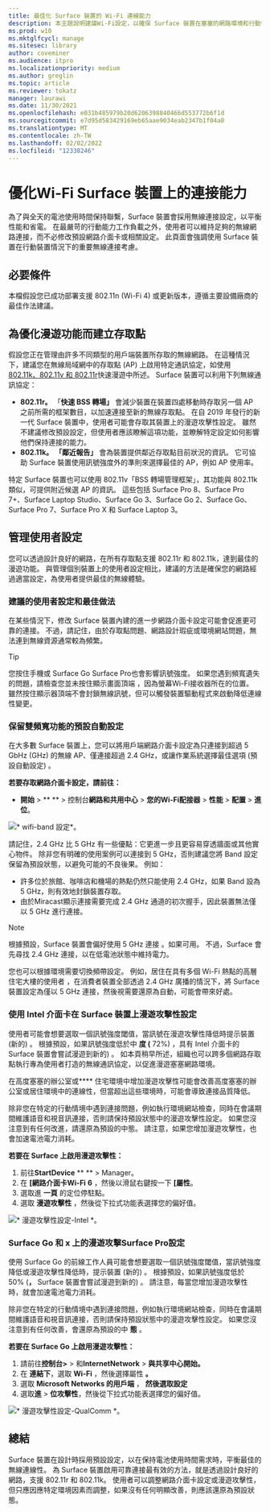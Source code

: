 ```yaml
---
title: 最佳化 Surface 裝置的 Wi-Fi 連線能力
description: 本主題說明建議Wi-Fi設定，以確保 Surface 裝置在塞塞的網路環境和行動情境中保持連接。
ms.prod: w10
ms.mktglfcycl: manage
ms.sitesec: library
author: coveminer
ms.audience: itpro
ms.localizationpriority: medium
ms.author: greglin
ms.topic: article
ms.reviewer: tokatz
manager: laurawi
ms.date: 11/30/2021
ms.openlocfilehash: e031b485979b20d6206398840466d553772b6f1d
ms.sourcegitcommit: e7d95d583429169eb65aae9034eab2347b1f04a0
ms.translationtype: MT
ms.contentlocale: zh-TW
ms.lasthandoff: 02/02/2022
ms.locfileid: "12338246"
---
```

# <a name="optimize-wi-fi-connectivity-on-surface-devices"></a>優化Wi-Fi Surface 裝置上的連接能力

為了與全天的電池使用時間保持聯繫，Surface 裝置會採用無線連接設定，以平衡性能和省電。 在最嚴苛的行動能力工作負載之外，使用者可以維持足夠的無線網路連接，而不必修改預設網路介面卡或相關設定。 此頁面會強調使用 Surface 裝置在行動裝置情況下的重要無線連接考慮。

## <a name="prerequisites"></a>必要條件

本檔假設您已成功部署支援 802.11n (Wi-Fi 4) 或更新版本，遵循主要設備廠商的最佳作法建議。

## <a name="configuring-access-points-for-optimal-roaming-capabilities"></a>為優化漫遊功能而建立存取點

假設您正在管理由許多不同類型的用戶端裝置所存取的無線網路。 在這種情況下，建議您在無線局域網中的存取點 (AP) 上啟用特定通訊協定，如使用 [802.11k、802.11v 和 802.11r](/windows-hardware/drivers/network/fast-roaming-with-802-11k--802-11v--and-802-11r)快速漫遊中所述。 Surface 裝置可以利用下列無線通訊協定：

- **802.11r。** 「**快速 BSS 轉場」** 會減少裝置在裝置四處移動時存取另一個 AP 之前所需的框架數目，以加速連接至新的無線存取點。 在自 2019 年發行的新一代 Surface 裝置中，使用者可能會存取其裝置上的漫遊攻擊性設定。 雖然不建議修改預設設定，但使用者應該瞭解這項功能，並瞭解特定設定如何影響他們保持連接的能力。
- **802.11k。** **「鄰近報告」** 會為裝置提供鄰近存取點目前狀況的資訊。 它可協助 Surface 裝置使用訊號強度外的準則來選擇最佳的 AP，例如 AP 使用率。

特定 Surface 裝置也可以使用 802.11v「BSS 轉場管理框架」，其功能與 802.11k 類似，可提供附近候選 AP 的資訊。 這些包括 Surface Pro 8、Surface Pro 7+、Surface Laptop Studio、Surface Go 3、Surface Go 2、Surface Go、Surface Pro 7、Surface Pro X 和 Surface Laptop 3。

## <a name="managing-user-settings"></a>管理使用者設定

您可以透過設計良好的網路，在所有存取點支援 802.11r 和 802.11k，達到最佳的漫遊功能。 與管理個別裝置上的使用者設定相比，建議的方法是確保您的網路經過適當設定，為使用者提供最佳的無線體驗。

### <a name="recommended-user-settings-and-best-practices"></a>建議的使用者設定和最佳做法

在某些情況下，修改 Surface 裝置內建的進一步網路介面卡設定可能會促進更可靠的連接。 不過，請記住，由於存取點問題、網路設計瑕疵或環境網站問題，無法連到無線資源通常較為頻繁。

> [!TIP]
> 您按住手機或 Surface Go Surface Pro也會影響訊號強度。 如果您遇到頻寬遺失的問題，請檢查您並未按住顯示畫面頂端 ，因為螢幕Wi-Fi接收器所在的位置。 雖然按住顯示器頂端不會封鎖無線訊號，但可以觸發裝置驅動程式來啟動降低連線性變更。

### <a name="keep-default-auto-setting-for-dual-bandwidth-capability"></a>保留雙頻寬功能的預設自動設定

在大多數 Surface 裝置上，您可以將用戶端網路介面卡設定為只連接到超過 5 GbHz (GHz) 的無線 AP、僅連接超過 2.4 GHz，或讓作業系統選擇最佳選項 (預設自動設定) 。

**若要存取網路介面卡設定，請前往：**

- **開始**  > ** **  >  控制台**網路和共用中心**  > **您的Wi-Fi配接器**  > **性能**  > **配置**  > **進位**。

![* wifi-band 設定*。](images/wifi-band.png) <br>

請記住，2.4 GHz 比 5 GHz 有一些優點：它更進一步且更容易穿透牆面或其他實心物件。 除非您有明確的使用案例可以連接到 5 GHz，否則建議您將 Band 設定保留為預設狀態，以避免可能的不良後果。 例如：

- 許多位於旅館、咖啡店和機場的熱點仍然只能使用 2.4 GHz，如果 Band 設為 5 GHz，則有效地封鎖裝置存取。
- 由於Miracast顯示連接需要完成 2.4 GHz 通道的初次握手，因此裝置無法僅以 5 GHz 進行連接。

> [!NOTE]
> 根據預設，Surface 裝置會偏好使用 5 GHz 連接 。如果可用。 不過，Surface 會先尋找 2.4 GHz 連接，以在低電池狀態中維持電力。

您也可以根據環境需要切換頻帶設定。 例如，居住在具有多個 Wi-Fi 熱點的高層住宅大樓的使用者 ，在消費者裝置全部透過 2.4 GHz 廣播的情況下，將 Surface 裝置設定為僅以 5 GHz 連接，然後視需要還原為自動，可能會帶來好處。

### <a name="roaming-aggressiveness-settings-on-surface-devices-with-intel-adapters"></a>使用 Intel 介面卡在 Surface 裝置上漫遊攻擊性設定

使用者可能會想要選取一個訊號強度閾值，當訊號在漫遊攻擊性降低時提示裝置 (新的) 。 根據預設，如果訊號強度低於中 **度 (** 72%) ，具有 Intel 介面卡的 Surface 裝置會嘗試漫遊到新的) 。 如本頁稍早所述，組織也可以跨多個網路存取點執行專為使用者打造的無線通訊協定，以促進漫遊塞塞網路環境。

在高度塞塞的辦公室或**** 住宅環境中增加漫遊攻擊性可能會改善高度塞塞的辦公室或居住環境中的連線性，但當超出這些環境時，可能會導致連接品質降低。

除非您在特定的行動情境中遇到連接問題，例如執行環境網站檢查，同時在會議期間維護語音和視音訊連接，否則請保持預設狀態中的漫遊攻擊性設定。 如果您沒注意到有任何改進，請還原為預設的中態。 請注意，如果您增加漫遊攻擊性，也會加速電池電力消耗。

**若要在 Surface 上啟用漫遊攻擊性：**

1. 前往**StartDevice** ** **  >  Manager。
2. 在 **[網路介面卡Wi-Fi** **6** ，然後以滑鼠右鍵按一下 **[屬性**。
3. 選取進 **一頁** 的定位停駐點。
4. 選取 **漫遊攻擊性** ，然後從下拉式功能表選擇您的偏好值。

![* 漫遊攻擊性設定-Intel *。](images/wifi-roaming-int.png) <br>

### <a name="roaming-aggressiveness-settings-on-surface-go-and-surface-pro-x"></a>Surface Go 和 x 上的漫遊攻擊Surface Pro設定

使用 Surface Go 的前線工作人員可能會想要選取一個訊號強度閾值，當訊號強度降低或漫遊攻擊性降低時，提示裝置 (新的) 。 根據預設，如果訊號強度低於 50% (**，** Surface 裝置會嘗試漫遊到新的) 。 請注意，每當您增加漫遊攻擊性時，就會加速電池電力消耗。

除非您在特定的行動情境中遇到連接問題，例如執行環境網站檢查，同時在會議期間維護語音和視音訊連接，否則請保持預設狀態中的漫遊攻擊性設定。 如果您沒注意到有任何改善，會還原為預設的中 **態** 。

**若要在 Surface Go 上啟用漫遊攻擊性：**

1. 請前往**控制台>**  >  和**InternetNetwork**  >  **與共享中心開始。**
2. 在 **連結下**，選取 **Wi-Fi** ，然後選擇屬性 **。**
3. 選取 **Microsoft Networks 的用戶端** ， **然後選取設定**
4. 選取**進**  >  **位攻擊性**，然後從下拉式功能表選擇您的偏好值。

![* 漫遊攻擊性設定-QualComm *。](images/wifi-roaming.png) <br>

## <a name="conclusion"></a>總結

Surface 裝置在設計時採用預設設定，以在保持電池使用時間需求時，平衡最佳的無線連線性。 為 Surface 裝置啟用可靠連接最有效的方法，就是透過設計良好的網路，支援 802.11r 和 802.11k。 使用者可以調整網路介面卡設定或漫遊攻擊性，但只應因應特定環境因素而調整，如果沒有任何明顯改善，則應該還原為預設狀態。
